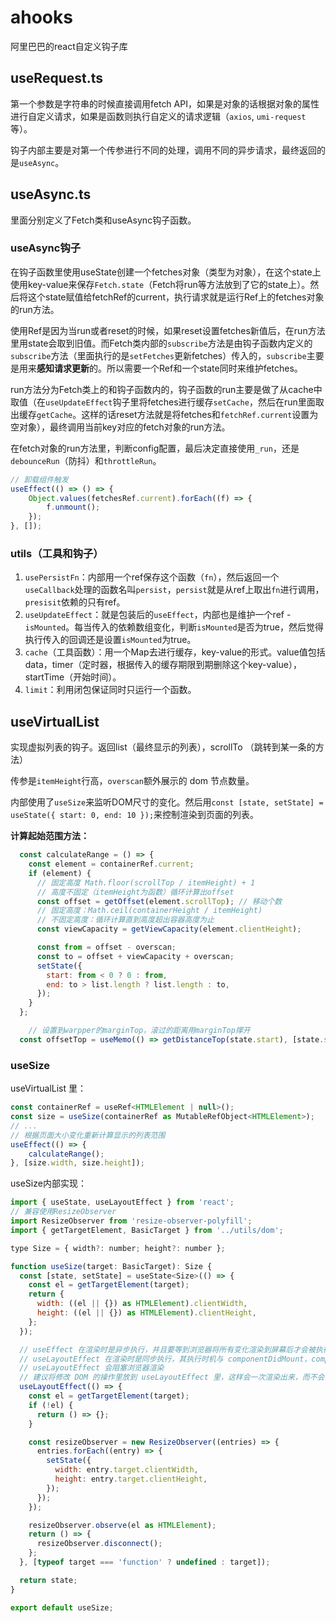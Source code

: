 # ahooks

阿里巴巴的react自定义钩子库

## useRequest.ts

第一个参数是字符串的时候直接调用fetch API，如果是对象的话根据对象的属性进行自定义请求，如果是函数则执行自定义的请求逻辑（`axios`, `umi-request`等）。

钩子内部主要是对第一个传参进行不同的处理，调用不同的异步请求，最终返回的是`useAsync`。

## useAsync.ts

里面分别定义了Fetch类和useAsync钩子函数。  

### useAsync钩子

在钩子函数里使用useState创建一个fetches对象（类型为对象），在这个state上使用key-value来保存`Fetch.state`（Fetch将run等方法放到了它的state上）。然后将这个state赋值给fetchRef的current，执行请求就是运行Ref上的fetches对象的run方法。

使用Ref是因为当run或者reset的时候，如果reset设置fetches新值后，在run方法里用state会取到旧值。而Fetch类内部的`subscribe`方法是由钩子函数内定义的`subscribe`方法（里面执行的是`setFetches`更新fetches）传入的，`subscribe`主要是用来**感知请求更新**的。所以需要一个Ref和一个state同时来维护fetches。

run方法分为Fetch类上的和钩子函数内的，钩子函数的run主要是做了从cache中取值（在`useUpdateEffect`钩子里将fetches进行缓存`setCache`，然后在run里面取出缓存`getCache`。这样的话reset方法就是将fetches和`fetchRef.current`设置为空对象），最终调用当前key对应的fetch对象的run方法。

在fetch对象的run方法里，判断config配置，最后决定直接使用`_run`，还是`debounceRun`（防抖）和`throttleRun`。

```js
// 卸载组件触发
useEffect(() => () => {
	Object.values(fetchesRef.current).forEach((f) => {
		f.unmount();
	});
}, []);
```

### utils（工具和钩子）

1. `usePersistFn`：内部用一个ref保存这个函数（`fn`），然后返回一个`useCallback`处理的函数名叫`persist`，`persist`就是从ref上取出`fn`进行调用，`presisit`依赖的只有ref。
2. `useUpdateEffect`：就是包装后的`useEffect`，内部也是维护一个ref - `isMounted`。每当传入的依赖数组变化，判断`isMounted`是否为true，然后觉得执行传入的回调还是设置`isMounted`为true。
3. `cache`（工具函数）：用一个Map去进行缓存，key-value的形式。value值包括data，timer（定时器，根据传入的缓存期限到期删除这个key-value），startTime（开始时间）。
4. `limit`：利用闭包保证同时只运行一个函数。

## useVirtualList

实现虚拟列表的钩子。返回list（最终显示的列表），scrollTo （跳转到某一条的方法）

传参是`itemHeight`行高，`overscan`额外展示的 dom 节点数量。

内部使用了`useSize`来监听DOM尺寸的变化。然后用`const [state, setState] = useState({ start: 0, end: 10 });`来控制渲染到页面的列表。

**计算起始范围方法：**

```js
  const calculateRange = () => {
    const element = containerRef.current;
    if (element) {
      // 固定高度 Math.floor(scrollTop / itemHeight) + 1
      // 高度不固定（itemHeight为函数）循环计算出offset
      const offset = getOffset(element.scrollTop); // 移动个数
      // 固定高度：Math.ceil(containerHeight / itemHeight)
      // 不固定高度：循环计算直到高度超出容器高度为止
      const viewCapacity = getViewCapacity(element.clientHeight);

      const from = offset - overscan;
      const to = offset + viewCapacity + overscan;
      setState({
        start: from < 0 ? 0 : from,
        end: to > list.length ? list.length : to,
      });
    }
  };

	// 设置到warpper的marginTop，滚过的距离用marginTop撑开
  const offsetTop = useMemo(() => getDistanceTop(state.start), [state.start]);
```



### useSize

useVirtualList 里：

```js
const containerRef = useRef<HTMLElement | null>();
const size = useSize(containerRef as MutableRefObject<HTMLElement>);
// ...
// 根据页面大小变化重新计算显示的列表范围
useEffect(() => {
    calculateRange();
}, [size.width, size.height]);
```

useSize内部实现：

```javascript
import { useState, useLayoutEffect } from 'react';
// 兼容使用ResizeObserver
import ResizeObserver from 'resize-observer-polyfill';
import { getTargetElement, BasicTarget } from '../utils/dom';

type Size = { width?: number; height?: number };

function useSize(target: BasicTarget): Size {
  const [state, setState] = useState<Size>(() => {
    const el = getTargetElement(target);
    return {
      width: ((el || {}) as HTMLElement).clientWidth,
      height: ((el || {}) as HTMLElement).clientHeight,
    };
  });

  // useEffect 在渲染时是异步执行，并且要等到浏览器将所有变化渲染到屏幕后才会被执行。 
  // useLayoutEffect 在渲染时是同步执行，其执行时机与 componentDidMount，componentDidUpdate 一致
  // useLayoutEffect 会阻塞浏览器渲染
  // 建议将修改 DOM 的操作里放到 useLayoutEffect 里，这样会一次渲染出来，而不会出现闪屏
  useLayoutEffect(() => {
    const el = getTargetElement(target);
    if (!el) {
      return () => {};
    }

    const resizeObserver = new ResizeObserver((entries) => {
      entries.forEach((entry) => {
        setState({
          width: entry.target.clientWidth,
          height: entry.target.clientHeight,
        });
      });
    });

    resizeObserver.observe(el as HTMLElement);
    return () => {
      resizeObserver.disconnect();
    };
  }, [typeof target === 'function' ? undefined : target]);

  return state;
}

export default useSize;
```

